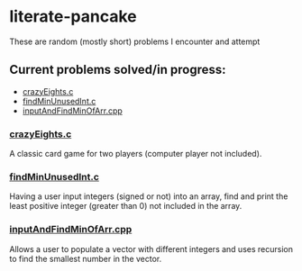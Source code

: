 # literate-pancake
These are random (mostly short) problems I encounter and attempt
## Current problems solved/in progress:
* [crazyEights.c](https://github.com/Ehiremen/literate-pancake#crazyeightsc)
* [findMinUnusedInt.c](https://github.com/Ehiremen/literate-pancake#findminunusedintc)
* [inputAndFindMinOfArr.cpp](https://github.com/Ehiremen/literate-pancake#inputAndFindMinOfArrcpp)

### [crazyEights.c](crazyEights.c)
  A classic card game for two players (computer player not included).

### [findMinUnusedInt.c](findMinUnusedInt.c)
  Having a user input integers (signed or not) into an array, find and print the least positive integer (greater than 0) not included in the array.
  
### [inputAndFindMinOfArr.cpp](inputAndFindMinOfArr.cpp)
  Allows a user to populate a vector with different integers and uses recursion to find the smallest number in the vector.
